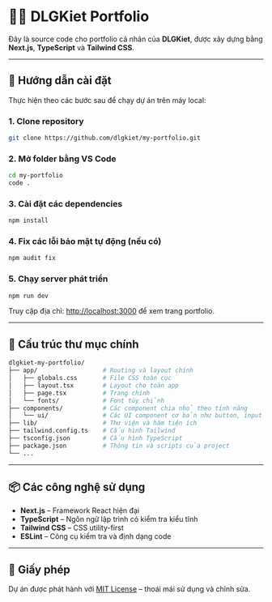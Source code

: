 # 🧑‍💻 DLGKiet Portfolio

Đây là source code cho portfolio cá nhân của **DLGKiet**, được xây dựng bằng **Next.js**, **TypeScript** và **Tailwind CSS**.

---

## 🚀 Hướng dẫn cài đặt

Thực hiện theo các bước sau để chạy dự án trên máy local:

### 1. Clone repository

```bash
git clone https://github.com/dlgkiet/my-portfolio.git
```

### 2. Mở folder bằng VS Code

```bash
cd my-portfolio
code .
```

### 3. Cài đặt các dependencies

```bash
npm install
```

### 4. Fix các lỗi bảo mật tự động (nếu có)

```bash
npm audit fix
```

### 5. Chạy server phát triển

```bash
npm run dev
```

Truy cập địa chỉ: [http://localhost:3000](http://localhost:3000) để xem trang portfolio.

---

## 📁 Cấu trúc thư mục chính

```bash
dlgkiet-my-portfolio/
├── app/                  # Routing và layout chính
│   ├── globals.css       # File CSS toàn cục
│   ├── layout.tsx        # Layout cho toàn app
│   ├── page.tsx          # Trang chính
│   └── fonts/            # Font tùy chỉnh
├── components/           # Các component chia nhỏ theo tính năng
│   └── ui/               # Các UI component cơ bản như button, input
├── lib/                  # Thư viện và hàm tiện ích
├── tailwind.config.ts    # Cấu hình Tailwind
├── tsconfig.json         # Cấu hình TypeScript
├── package.json          # Thông tin và scripts của project
└── ...
```

---

## 📦 Các công nghệ sử dụng

* **Next.js** – Framework React hiện đại
* **TypeScript** – Ngôn ngữ lập trình có kiểm tra kiểu tĩnh
* **Tailwind CSS** – CSS utility-first
* **ESLint** – Công cụ kiểm tra và định dạng code

---

## 📄 Giấy phép

Dự án được phát hành với [MIT License](LICENSE) – thoái mái sử dụng và chỉnh sửa.
